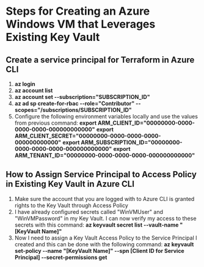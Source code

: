 # Steps for Creating an Azure Windows VM that Leverages Existing Key Vault
## Create a service principal for Terraform in Azure CLI
1.  **az login**
2.  **az account list**
3.  **az account set --subscription="SUBSCRIPTION_ID"**
4.  **az ad sp create-for-rbac --role="Contributor" --scopes="/subscriptions/SUBSCRIPTION_ID"**
5.  Configure the following environment variables locally and use the values from previous command:
    **export ARM_CLIENT_ID="00000000-0000-0000-0000-000000000000"**
    **export ARM_CLIENT_SECRET="00000000-0000-0000-0000-000000000000"**
    **export ARM_SUBSCRIPTION_ID="00000000-0000-0000-0000-000000000000"**
    **export ARM_TENANT_ID="00000000-0000-0000-0000-000000000000"**

## How to Assign Service Principal to Access Policy in Existing Key Vault in Azure CLI
1.  Make sure the account that you are logged with to Azure CLI is granted rights to the Key Vault through Access Policy
2.  I have already configured secrets called "WinVMUser" and "WinVMPassword" in my Key Vault.  I can now verify my access to these secrets with this command:
    **az keyvault secret list --vault-name "[KeyVault Name]"**
3.  Now I need to assign a Key Vault Access Policy to the Service Principal I created and this can be done with the following command:
    **az keyvault set-policy --name "[KeyVault Name]" --spn [Client ID for Service Principal] --secret-permissions get**
